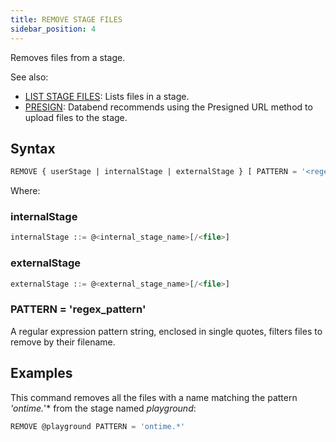 ```yaml
---
title: REMOVE STAGE FILES
sidebar_position: 4
---
```


Removes files from a stage.

See also:

- [LIST STAGE FILES](04-ddl-list-stage.md): Lists files in a stage.
- [PRESIGN](../80-presign.md): Databend recommends using the Presigned URL method to upload files to the stage.

## Syntax

```sql
REMOVE { userStage | internalStage | externalStage } [ PATTERN = '<regex_pattern>' ]
```
Where:

### internalStage

```sql
internalStage ::= @<internal_stage_name>[/<file>]
```

### externalStage

```sql
externalStage ::= @<external_stage_name>[/<file>]
```

### PATTERN = 'regex_pattern'

A regular expression pattern string, enclosed in single quotes, filters files to remove by their filename.

## Examples

This command removes all the files with a name matching the pattern *'ontime.*'* from the stage named *playground*:

```sql
REMOVE @playground PATTERN = 'ontime.*'
```
